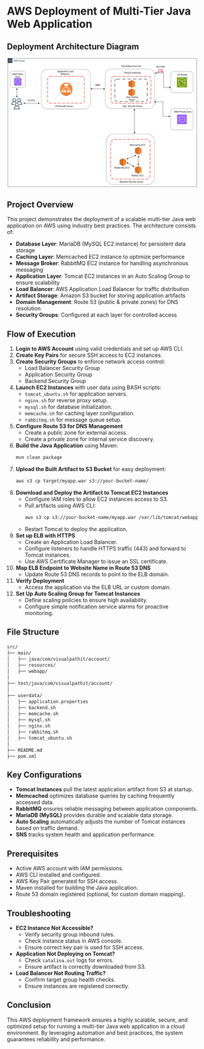 # AWS Deployment of Multi-Tier Java Web Application

## Deployment Architecture Diagram
![AWS Deployment Architecture](diagram.png)


## Project Overview
This project demonstrates the deployment of a scalable multi-tier Java web application on AWS using industry best practices. The architecture consists of:
- **Database Layer**: MariaDB (MySQL EC2 instance) for persistent data storage
- **Caching Layer**: Memcached EC2 instance to optimize performance
- **Message Broker**: RabbitMQ EC2 instance for handling asynchronous messaging
- **Application Layer**: Tomcat EC2 instances in an Auto Scaling Group to ensure scalability
- **Load Balancer**: AWS Application Load Balancer for traffic distribution
- **Artifact Storage**: Amazon S3 bucket for storing application artifacts
- **Domain Management**: Route 53 (public & private zones) for DNS resolution
- **Security Groups**: Configured at each layer for controlled access

## Flow of Execution
1. **Login to AWS Account** using valid credentials and set up AWS CLI.
2. **Create Key Pairs** for secure SSH access to EC2 instances.
3. **Create Security Groups** to enforce network access control:
   - Load Balancer Security Group
   - Application Security Group
   - Backend Security Group
4. **Launch EC2 Instances** with user data using BASH scripts:
   - `tomcat_ubuntu.sh` for application servers.
   - `nginx.sh` for reverse proxy setup.
   - `mysql.sh` for database initialization.
   - `memcache.sh` for caching layer configuration.
   - `rabbitmq.sh` for message queue setup.
5. **Configure Route 53 for DNS Management**
   - Create a public zone for external access.
   - Create a private zone for internal service discovery.
6. **Build the Java Application** using Maven:
   ```bash
   mvn clean package
   ```
7. **Upload the Built Artifact to S3 Bucket** for easy deployment:
   ```bash
   aws s3 cp target/myapp.war s3://your-bucket-name/
   ```
8. **Download and Deploy the Artifact to Tomcat EC2 Instances**
   - Configure IAM roles to allow EC2 instances access to S3.
   - Pull artifacts using AWS CLI:
     ```bash
     aws s3 cp s3://your-bucket-name/myapp.war /var/lib/tomcat/webapps/
     ```
   - Restart Tomcat to deploy the application.
9. **Set up ELB with HTTPS**
   - Create an Application Load Balancer.
   - Configure listeners to handle HTTPS traffic (443) and forward to Tomcat instances.
   - Use AWS Certificate Manager to issue an SSL certificate.
10. **Map ELB Endpoint to Website Name in Route 53 DNS**
    - Update  Route 53 DNS records to point to the ELB domain.
11. **Verify Deployment**
    - Access the application via the ELB URL or custom domain.
12. **Set Up Auto Scaling Group for Tomcat Instances**
    - Define scaling policies to ensure high availability.
    - Configure simple notification service alarms for proactive monitoring.

## File Structure
```
src/
├── main/
│   ├── java/com/visualpathit/account/
│   ├── resources/
│   ├── webapp/
│
├── test/java/com/visualpathit/account/
│
├── userdata/
│   ├── application.properties
│   ├── backend.sh
│   ├── memcache.sh
│   ├── mysql.sh
│   ├── nginx.sh
│   ├── rabbitmq.sh
│   ├── tomcat_ubuntu.sh
│
├── README.md
├── pom.xml
```

## Key Configurations
- **Tomcat Instances** pull the latest application artifact from S3 at startup.
- **Memcached** optimizes database queries by caching frequently accessed data.
- **RabbitMQ** ensures reliable messaging between application components.
- **MariaDB (MySQL)** provides durable and scalable data storage.
- **Auto Scaling** automatically adjusts the number of Tomcat instances based on traffic demand.
- **SNS** tracks system health and application performance.

## Prerequisites
- Active AWS account with IAM permissions.
- AWS CLI installed and configured.
- AWS Key Pair generated for SSH access.
- Maven installed for building the Java application.
- Route 53 domain registered (optional, for custom domain mapping).

## Troubleshooting
- **EC2 Instance Not Accessible?**
  - Verify security group inbound rules.
  - Check instance status in AWS console.
  - Ensure correct key pair is used for SSH access.
- **Application Not Deploying on Tomcat?**
  - Check `catalina.out` logs for errors.
  - Ensure artifact is correctly downloaded from S3.
- **Load Balancer Not Routing Traffic?**
  - Confirm target group health checks.
  - Ensure instances are registered correctly.

## Conclusion
This AWS deployment framework ensures a highly scalable, secure, and optimized setup for running a multi-tier Java web application in a cloud environment. By leveraging automation and best practices, the system guarantees reliability and performance.

